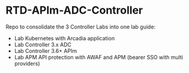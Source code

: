 # RTD-APIm-ADC-Controller

Repo to consolidate the 3 Controller Labs into one lab guide:
- Lab Kubernetes with Arcadia application
- Lab Controller 3.x ADC
- Lab Controller 3.6+ APIm
- Lab APM API protection with AWAF and APM (bearer SSO with multi providers)
